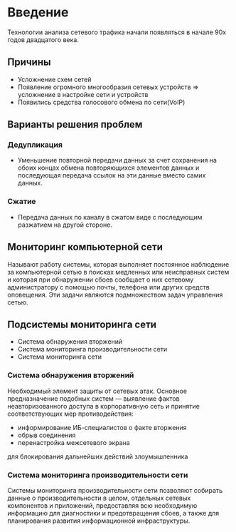 # Введение 

 <p>Технологии анализа сетевого трафика начали появляться в начале 90х годов двадцатого века.</p>
 
 ## Причины
 
- Усложнение схем сетей
- Появление огромного многообразия сетевых устройств => усложнение в настройке сети и устройств
- Появились средства голосового обмена по сети(VoIP)

## Варианты решения проблем

### Дедупликация
 * Уменьшение повторной передачи данных за счет сохранения на обоих концах обмена повторяющихся элементов данных и последующая передача ссылок на эти данные вместо самих данных.
### Сжатие
 * Передача данных по каналу в сжатом виде с последующим разжатием на другой стороне.
## Мониторинг компьютерной сети
<p>
Называют работу системы, которая выполняет постоянное наблюдение за компьютерной сетью в поисках медленных или неисправных систем и которая при обнаружении сбоев сообщает о них сетевому администратору с помощью почты, телефона или других средств оповещения. Эти задачи являются подмножеством задач управления сетью.  
</p>

## Подсистемы мониторинга сети
* Система обнаружения вторжений
* Система мониторинга производительности сети
* Система мониторинга сети
 
 ### Система обнаружения вторжений
 
<p>Необходимый элемент защиты от сетевых атак. Основное предназначение подобных систем — выявление фактов неавторизованного доступа в корпоративную сеть и принятие соответствующих мер противодействия:</p> 

  * информирование ИБ-специалистов о факте вторжения
  * обрыв соединения
  * перенастройка межсетевого экрана 
  
<p>для блокирования дальнейших действий злоумышленника </p>

### Система мониторинга производительности сети
<p> Системы мониторинга производительности сети позволяют собирать данные о производительности в целом, отдельных сетевых компонентов и приложений, предоставляя всю необходимую информацию для диагностики и предотвращения сбоев, а также для планирования развития информационной инфраструктуры.</p>

